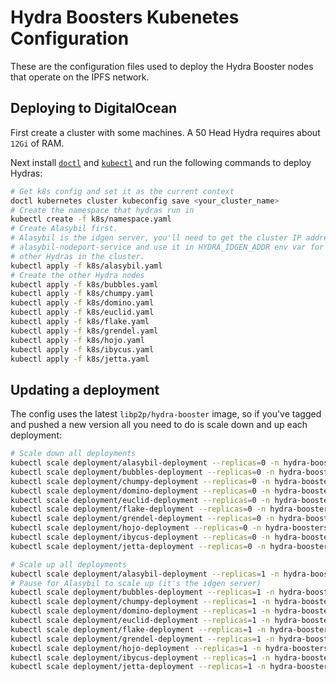 # Hydra Boosters Kubenetes Configuration

These are the configuration files used to deploy the Hydra Booster nodes that operate on the IPFS network.

## Deploying to DigitalOcean

First create a cluster with some machines. A 50 Head Hydra requires about `12Gi` of RAM.

Next install [`doctl`](https://github.com/digitalocean/doctl) and [`kubectl`](https://kubernetes.io/docs/tasks/tools/install-kubectl/) and run the following commands to deploy Hydras:

```sh
# Get k8s config and set it as the current context
doctl kubernetes cluster kubeconfig save <your_cluster_name>
# Create the namespace that hydras run in
kubectl create -f k8s/namespace.yaml
# Create Alasybil first.
# Alasybil is the idgen server, you'll need to get the cluster IP address for
# alasybil-nodeport-service and use it in HYDRA_IDGEN_ADDR env var for the
# other Hydras in the cluster.
kubectl apply -f k8s/alasybil.yaml
# Create the other Hydra nodes
kubectl apply -f k8s/bubbles.yaml
kubectl apply -f k8s/chumpy.yaml
kubectl apply -f k8s/domino.yaml
kubectl apply -f k8s/euclid.yaml
kubectl apply -f k8s/flake.yaml
kubectl apply -f k8s/grendel.yaml
kubectl apply -f k8s/hojo.yaml
kubectl apply -f k8s/ibycus.yaml
kubectl apply -f k8s/jetta.yaml
```

## Updating a deployment

The config uses the latest `libp2p/hydra-booster` image, so if you've tagged and pushed a new version all you need to do is scale down and up each deployment:

```sh
# Scale down all deployments
kubectl scale deployment/alasybil-deployment --replicas=0 -n hydra-boosters
kubectl scale deployment/bubbles-deployment --replicas=0 -n hydra-boosters
kubectl scale deployment/chumpy-deployment --replicas=0 -n hydra-boosters
kubectl scale deployment/domino-deployment --replicas=0 -n hydra-boosters
kubectl scale deployment/euclid-deployment --replicas=0 -n hydra-boosters
kubectl scale deployment/flake-deployment --replicas=0 -n hydra-boosters
kubectl scale deployment/grendel-deployment --replicas=0 -n hydra-boosters
kubectl scale deployment/hojo-deployment --replicas=0 -n hydra-boosters
kubectl scale deployment/ibycus-deployment --replicas=0 -n hydra-boosters
kubectl scale deployment/jetta-deployment --replicas=0 -n hydra-boosters

# Scale up all deployments
kubectl scale deployment/alasybil-deployment --replicas=1 -n hydra-boosters
# Pause for Alasybil to scale up (it's the idgen server)
kubectl scale deployment/bubbles-deployment --replicas=1 -n hydra-boosters
kubectl scale deployment/chumpy-deployment --replicas=1 -n hydra-boosters
kubectl scale deployment/domino-deployment --replicas=1 -n hydra-boosters
kubectl scale deployment/euclid-deployment --replicas=1 -n hydra-boosters
kubectl scale deployment/flake-deployment --replicas=1 -n hydra-boosters
kubectl scale deployment/grendel-deployment --replicas=1 -n hydra-boosters
kubectl scale deployment/hojo-deployment --replicas=1 -n hydra-boosters
kubectl scale deployment/ibycus-deployment --replicas=1 -n hydra-boosters
kubectl scale deployment/jetta-deployment --replicas=1 -n hydra-boosters
```
